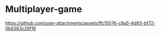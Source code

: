 # Multiplayer-game



https://github.com/user-attachments/assets/ffc15076-c8a5-4d93-bf72-0b8363c29f16

